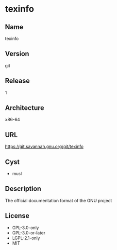 # texinfo

## Name
texinfo

## Version
git

## Release
1

## Architecture
x86-64

## URL
https://git.savannah.gnu.org/git/texinfo

## Cyst
* musl

## Description
The official documentation format of the GNU project

## License
* GPL-3.0-only
* GPL-3.0-or-later
* LGPL-2.1-only
* MIT
